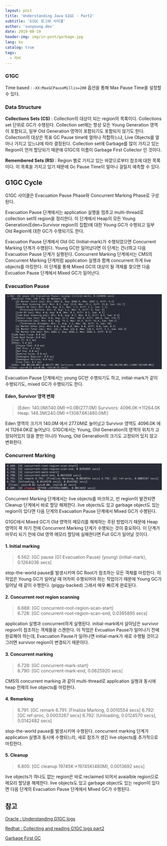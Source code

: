 ```yaml
---
layout: post
title: 'Understanding Java G1GC - Part2'
subtitle: 'G1GC 로그와 사이클'
author: 'sunyoung.dev'
date: 2019-08-19
header-img: img/in-post/garbage.jpg
lang: ko
catalog: true
tags:
  - 자바
---
```


### G1GC

Time based : ```-XX:MaxGCPauseMillis=200``` 옵션을 통해 Max Pause Time을 설정할 수 있다.

### Data Structure

**Collections Sets (CS)** : Collection의 대상이 되는 region의 목록이다. Collections set 단위로 GC가 수행된다. Collection set에는 항상 모든 Young Generation 영역이 포함되고, 일부 Old Generation 영역이 포함되기도 포함되지 않기도 한다. Collection의 대상은 목표 GC Pause time에 얼마나 적합하느냐, Live Objects를 얼마나 가지고 있느냐에 따라 결정된다. Collection set에 Garbage를 많이 가지고 있는 Region이 먼저 할당되기 때문에 G1GC의 이름이 Garbage First Collector 인 것이다.

**Remembered Sets (RS)** : Region 별로 가지고 있는 바깥으로부터 참조에 대한 목록이다. 이 목록을 가지고 있기 때문에 Gc Pause Time이 얼마나 걸릴지 예측할 수 있다.



## G1GC Cycle

G1GC 사이클은 Evacuation Pause Phase와 Concurrent Marking Phase로 구성된다.   

Evacuation Pause 단계에서는 application 실행을 멈추고 multi-thread로 collection set의 region을 정리한다. 이 단계에서 Heap의 모든 Young Generation(Eden+Survivor region의 집합)에 대한 Young GC가 수행되고 일부 Old Region에 대한 GC가 수행되기도 한다.  

Evacuation Pause 단계에서 Old GC (Initial-mark)가 수행되었으면 Concurrent Marking 단계가 수행된다. Young GC만 일어났다면 이 단계는 건너뛰고 다음 Evacuation Pause 단계가 실행된다. Concurrent Marking 단계에서는 CMS의 Concurrent Marking 단계처럼 application 실행과 함께 concurrent 하게 live objects를 마킹한다. 이 단계를 통해 Mixed GC의 대상이 될 객체를 찾으면 다음 Evcuation Pause 단계에서 Mixed GC가 일어난다.   

### Evacuation Pause
![](/img/in-post/gc-evacuation.jpg)

Evacuation Pause 단계에서는 young GC만 수행되기도 하고, initial-mark가 같이 수행되기도, mixed GC가 수행되기도 한다.

#### Eden, Survivor 영역 변화
> [Eden: 140.0M(140.0M)->0.0B(277.0M) Survivors: 4096.0K->11264.0K Heap: 146.3M(240.0M)->13087.6K(480.0M)]

Eden 영역의 크기가 140.0M 에서 277.0M로 늘어났고 Survivor 영역도 4096.0K 에서 11264.0K로 늘어났다. G1GC에서는 Young, Old Generation의 영역의 위치가 고정되어있지 않을 뿐만 아니라 Young, Old Generation의 크기도 고정되어 있지 않고 변화한다.


### Concurrent Marking
![](/img/in-post/gc-marking.jpg)

Concurrent Marking 단계에서는 live objects를 마크하고, 빈 region이 발견되면 Cleanup 단계에서 바로 할당 해제한다. live objects도 있고 garbage object도 있는 region이 있다면 다음 단계의 Evacuation Pause 단계에서 Mixed GC가 수행된다.   

G1GC에서 Mixed GC가 Old 영역의 메모리를 해제하는 주된 방법이기 때문에 Heap 영역이 꽉 차기 전에 Concurrent Marking 단계가 수행되는 것이 중요하다. 이 단계가 마무리 되기 전에 Old 영역 메모리 할당에 실패한다면 Full GC가 일어날 것이다.

#### 1. Initial marking
> 6.562: [GC pause (G1 Evacuation Pause) (young) (initial-mark), 0.1264036 secs]   

stop-the-world pause를 발생시키며 GC Root가 참조하는 모든 객체를 마킹한다. 이 작업은 Young GC가 일어날 때 어차피 수행되어야 하는 작업이기 때문에 Young GC가 일어날 때 같이 수행한다. (piggy-backed) 그래서 매우 빠르게 완료된다.

#### 2. Concurrent root region scanning
> 6.688: [GC concurrent-root-region-scan-start]   
> 6.728: [GC concurrent-root-region-scan-end, 0.0395895 secs]

application 실행과 concurrent하게 실행된다. initial-mark에서 살아남은 survivor region이 참조하는 객체들을 스캔한다. 이 작업은 Evcuation Pause가 일어나기 전에 완료해야 하는데, Evacuation Pause가 일어나면 initial-mark가 새로 수행될 것이고 그러면 survivor region이 변경되기 때문이다.

#### 3. Concurrent marking
> 6.728: [GC concurrent-mark-start]   
> 6.790: [GC concurrent-mark-end, 0.0625920 secs]

CMS의 concurrent marking 과 같이 multi-thread로 application 실행과 동시에 heap 전체의 live objects를 마킹한다.

#### 4. Remarking
> 6.791: [GC remark 6.791: [Finalize Marking, 0.0010554 secs] 6.792: [GC ref-proc, 0.0003267 secs] 6.792: [Unloading, 0.0124570 secs], 0.0142482 secs]

stop-the-world pause를 발생시키며 수행된다. concurrent marking 단계가 application 실행과 동시에 수행되느라, 새로 참조가 생긴 live objects를 추가적으로 마킹한다.

#### 5. Cleanup
> 6.805: [GC cleanup 19745K->19745K(480M), 0.0013692 secs]

live objects가 하나도 없는 region은 바로 reclaimed 되어서 avaialble region으로 메모리 할당을 해제한다. live objects도 있고 garbage object도 있는 region이 있다면 다음 단계의 Evacuation Pause 단계에서 Mixed GC가 수행된다. 


## 참고

[Oracle : Understanding G1GC logs](https://blogs.oracle.com/poonam/understanding-g1-gc-logs)

[Redhat : Collecting and reading G1GC logs part2](https://www.redhat.com/en/blog/collecting-and-reading-g1-garbage-collector-logs-part-2)

[Garbage First GC](http://www.informit.com/articles/article.aspx?p=2496621&seqNum=5)